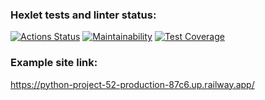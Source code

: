 ### Hexlet tests and linter status:
[![Actions Status](https://github.com/asidowner/python-project-52/workflows/hexlet-check/badge.svg)](https://github.com/asidowner/python-project-52/actions)
[![Maintainability](https://api.codeclimate.com/v1/badges/9e554dc7eb4bf7b8b431/maintainability)](https://codeclimate.com/github/asidowner/python-project-52/maintainability)
[![Test Coverage](https://api.codeclimate.com/v1/badges/9e554dc7eb4bf7b8b431/test_coverage)](https://codeclimate.com/github/asidowner/python-project-52/test_coverage)

### Example site link:
https://python-project-52-production-87c6.up.railway.app/
